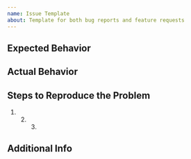 ```yaml
---
name: Issue Template
about: Template for both bug reports and feature requests
---
```


## Expected Behavior

## Actual Behavior

## Steps to Reproduce the Problem

1. 2. 3.

## Additional Info
